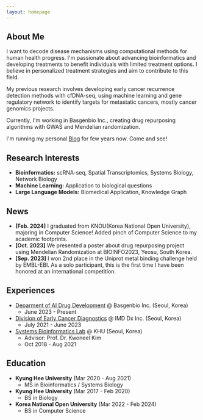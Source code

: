 ```yaml
---
layout: homepage
---
```


## About Me

I want to decode disease mechanisms using computational methods for human health progress. I'm passionate about advancing bioinformatics and developing treatments to benefit individuals with limited treatment options. I believe in personalized treatment strategies and aim to contribute to this field.

My previous research involves developing early cancer recurrence detection methods with cfDNA-seq, using machine learning and gene regulatory network to identify targets for metastatic cancers, mostly cancer genomics projects.

Currently, I'm working in Basgenbio Inc., creating drug repurposing algorithms with GWAS and Mendelian randomization.

I'm running my personal [Blog](http://suhansreisen.com/) for few years now. Come and see!

## Research Interests

- **Bioinformatics:** scRNA-seq, Spatial Transcriptomics, Systems Biology, Network Biology
- **Machine Learning:** Application to biological questions
- **Large Language Models:** Biomedical Application, Knowledge Graph


## News

- **[Feb. 2024]** I graduated from KNOU(Korea National Open University), majoring in Computer Science! Added pinch of Computer Science to my academic footprints.
- **[Oct. 2023]** We presented a poster about drug repurposing project using Mendelian Randomization at BIOINFO2023, Yeosu, South Korea.
- **[Sep. 2023]** I won 2nd place in the Uniprot metal binding challenge held by EMBL-EBI. As a solo participant, this is the first time I have been honored at an international competition.

## Experiences
- [Deparment of AI Drug Development](https://basgenbio.com/en/index.php) @ Basgenbio Inc. (Seoul, Korea)
  - June 2023 - Present
- [Division of Early Cancer Diagnostics](https://www.imbdx.com/) @ IMD Dx Inc. (Seoul, Korea)
  - July 2021 - June 2023
- [Systems Bioinformatics Lab](https://www.sysbioinfo.com/) @ KHU (Seoul, Korea)
  - Advisor: Prof. Dr. Kwoneel Kim
  - Oct 2018 - Aug 2021


## Education
- **Kyung Hee University** (Mar 2020 - Aug 2021)
  - MS in Bioinformatics / Systems Biology
- **Kyung Hee University** (Mar 2017 - Feb 2020)
  - BS in Biology
- **Korea National Open University** (Mar 2022 - Feb 2024)
  - BS in Computer Science
